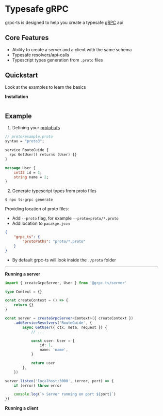 # Typesafe gRPC

grpc-ts is designed to help you create a typesafe [gRPC](https://grpc.io/) api

## Core Features

- Ability to create a server and a client with the same schema
- Typesafe resolvers/api-calls
- Typescript types generation from `.proto` files

## Quickstart

Look at the examples to learn the basics

**Installation**

```
```

## Example

1. Defining your [protobufs](https://developers.google.com/protocol-buffers/docs/overview)

```protobuf
// proto/example.proto
syntax = "proto3";

service RouteGuide {
  rpc GetUser() returns (User) {}
}

message User {
	int32 id = 1;
	string name = 2;
}
```

2. Generate typescript types from proto files

```
$ npx ts-grpc generate
```

Providing location of proto files:

- Add `--proto` flag, for example `--proto=proto/*.proto`
- Add location to `pacakge.json`

```json
{
    "grpc_ts": {
        "protoPaths": "proto/*.proto"
    }
}
```

- By default grpc-ts will look inside the `./proto` folder

---

**Running a server**

```typescript
import { createGrpcServer, User } from '@grpc-ts/server'

type Context = {}

const createContext = () => {
    return {}
}

const server = createGrpcServer<Context>({ createContext })
    .addServiceResolvers('RouteGuide', {
        async GetUser({ ctx, meta, request }) {
            // ...

            const user: User = {
                id: 1,
                name: 'name',
            }

            return user
        },
    })

server.listen('localhost:3000', (error, port) => {
    if (error) throw error

    console.log(`> Server running on port ${port}`)
})
```

**Running a client**

```typescript
```
